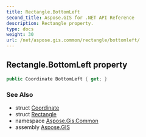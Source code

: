 ```yaml
---
title: Rectangle.BottomLeft
second_title: Aspose.GIS for .NET API Reference
description: Rectangle property. 
type: docs
weight: 30
url: /net/aspose.gis.common/rectangle/bottomleft/
---
```

## Rectangle.BottomLeft property

```csharp
public Coordinate BottomLeft { get; }
```

### See Also

* struct [Coordinate](../../coordinate/)
* struct [Rectangle](../)
* namespace [Aspose.Gis.Common](../../rectangle/)
* assembly [Aspose.GIS](../../../)


